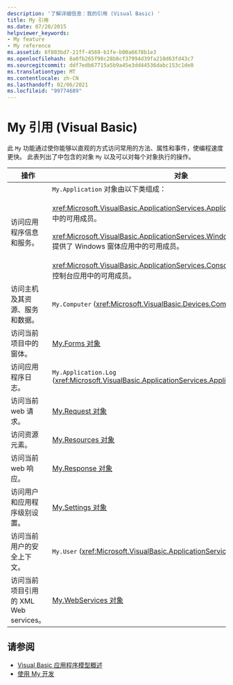 ```yaml
---
description: '了解详细信息：我的引用 (Visual Basic) '
title: My 引用
ms.date: 07/20/2015
helpviewer_keywords:
- My feature
- My reference
ms.assetid: 6f803bd7-21ff-4569-b1fe-b00a6678b1e3
ms.openlocfilehash: 8a0fb265f98c28b8cf37994d39fa210d63fd43c7
ms.sourcegitcommit: ddf7edb67715a5b9a45e3dd44536dabc153c1de0
ms.translationtype: MT
ms.contentlocale: zh-CN
ms.lasthandoff: 02/06/2021
ms.locfileid: "99774689"
---
```

# <a name="my-reference-visual-basic"></a>My 引用 (Visual Basic)

此 `My` 功能通过使你能够以直观的方式访问常用的方法、属性和事件，使编程速度更快。 此表列出了中包含的对象 `My` 以及可以对每个对象执行的操作。  
  
|**操作**|**对象**|  
|----------------|----------------|  
|访问应用程序信息和服务。|`My.Application` 对象由以下类组成：<br /><br /> <xref:Microsoft.VisualBasic.ApplicationServices.ApplicationBase> 提供了所有项目中的可用成员。<br /><br /> <xref:Microsoft.VisualBasic.ApplicationServices.WindowsFormsApplicationBase> 提供了 Windows 窗体应用中的可用成员。<br /><br /> <xref:Microsoft.VisualBasic.ApplicationServices.ConsoleApplicationBase> 提供了控制台应用中的可用成员。|  
|访问主机及其资源、服务和数据。|`My.Computer` (<xref:Microsoft.VisualBasic.Devices.Computer>)|  
|访问当前项目中的窗体。|[My.Forms 对象](../objects/my-forms-object.md)|  
|访问应用程序日志。|`My.Application.Log` (<xref:Microsoft.VisualBasic.ApplicationServices.ApplicationBase.Log%2A>)|  
|访问当前 web 请求。|[My.Request 对象](../objects/my-request-object.md)|  
|访问资源元素。|[My.Resources 对象](../objects/my-resources-object.md)|  
|访问当前 web 响应。|[My.Response 对象](../objects/my-response-object.md)|  
|访问用户和应用程序级别设置。|[My.Settings 对象](../objects/my-settings-object.md)|  
|访问当前用户的安全上下文。|`My.User` (<xref:Microsoft.VisualBasic.ApplicationServices.User>)|  
|访问当前项目引用的 XML Web services。|[My.WebServices 对象](../objects/my-webservices-object.md)|  
  
## <a name="see-also"></a>请参阅

- [Visual Basic 应用程序模型概述](../../developing-apps/development-with-my/overview-of-the-visual-basic-application-model.md)
- [使用 My 开发](../../developing-apps/development-with-my/index.md)
